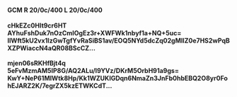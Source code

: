 #### GCM R 20/0c/400 L 20/0c/400
**cHkEZc0HIt9cr6HT**<br/>**AYhuFshDuk7nOzCmIOgEz3r+XWFWk1nbyf1a+NQ+5uc=**<br/>**IlWft5kU2vx1lzGwTgfYvRaSiBS1av/EOQ5NYd5dcZq02gMlIZ0e7HS2wPqBXZPWiaccN4aQR08BScCZ...**<br/><br/>
**mjen06sRKHfBjt4q**<br/>**5eFvMzmAM5IP8G/AQ2ALu/I9YVz/DKrM5OrbH91a9gs=**<br/>**KwY+NeP61MIWtk8Hp/Kk1WZUKlGDqn6NmaZn3JnFb0hbEBQ2O8yr0FohEJARZ2K/7egrZX5kzETWKCdT...**